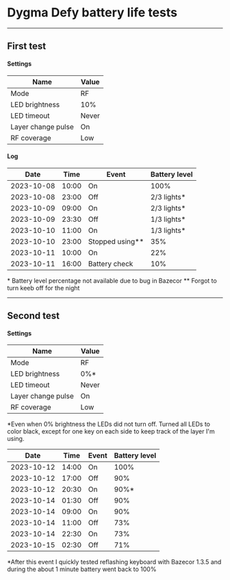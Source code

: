 # Dygma Defy battery life tests

---

## First test
#### Settings
| Name               | Value |
|--------------------|-------|
| Mode               | RF    |
| LED brightness     | 10%   |
| LED timeout        | Never |
| Layer change pulse | On    |
| RF coverage        | Low   |

#### Log
| Date       | Time  | Event           | Battery level |
|------------|-------|-----------------|---------------|
| 2023-10-08 | 10:00 | On              | 100%          |
| 2023-10-08 | 23:00 | Off             | 2/3 lights*   |
| 2023-10-09 | 09:00 | On              | 2/3 lights*   |
| 2023-10-09 | 23:30 | Off             | 1/3 lights*   |
| 2023-10-10 | 11:00 | On              | 1/3 lights*   |
| 2023-10-10 | 23:00 | Stopped using** | 35%           |
| 2023-10-11 | 10:00 | On              | 22%           |
| 2023-10-11 | 16:00 | Battery check   | 10%           |

\* Battery level percentage not available due to bug in Bazecor
\** Forgot to turn keeb off for the night

---

## Second test
#### Settings
| Name               | Value |
|--------------------|-------|
| Mode               | RF    |
| LED brightness     | 0%*   |
| LED timeout        | Never |
| Layer change pulse | On    |
| RF coverage        | Low   |

\*Even when 0% brightness the LEDs did not turn off. 
Turned all LEDs to color black, except for one key on each side to keep track of the layer I'm using.


| Date       | Time  | Event           | Battery level |
|------------|-------|-----------------|---------------|
| 2023-10-12 | 14:00 | On              | 100%          |
| 2023-10-12 | 17:00 | Off             | 90%           |
| 2023-10-12 | 20:30 | On              | 90%*          |
| 2023-10-14 | 01:30 | Off             | 90%           |
| 2023-10-14 | 09:00 | On              | 90%           |
| 2023-10-14 | 11:00 | Off             | 73%           |
| 2023-10-14 | 22:30 | On              | 73%           |
| 2023-10-15 | 02:30 | Off             | 71%           |

\*After this event I quickly tested reflashing keyboard with Bazecor 1.3.5 and during the about 1 minute battery went back to 100%

